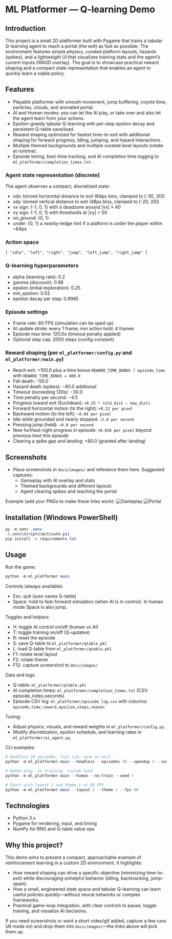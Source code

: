 # ML Platformer — Q-learning Demo

## Introduction
This project is a small 2D platformer built with Pygame that trains a tabular Q-learning agent to reach a portal (the exit) as fast as possible. The environment features simple physics, curated platform layouts, hazards (spikes), and a lightweight UI that visualizes training stats and the agent’s current inputs (WASD overlay). The goal is to showcase practical reward shaping and a compact state representation that enables an agent to quickly learn a viable policy.

## Features
- Playable platformer with smooth movement, jump buffering, coyote time, particles, clouds, and animated portal.
- AI and Human modes: you can let the AI play, or take over and also let the agent learn from your actions.
- Epsilon-greedy tabular Q-learning with per-step epsilon decay and persistent Q-table save/load.
- Reward shaping optimized for fastest time-to-exit with additional shaping for forward progress, idling, jumping, and hazard interactions.
- Multiple themed backgrounds and multiple curated level layouts (rotate at runtime).
- Episode timing, best-time tracking, and AI completion time logging to `ml_platformer/completion_times.txt`.

### Agent state representation (discrete)
The agent observes a compact, discretized state:
- sdx: binned horizontal distance to exit (64px bins, clamped to [-30, 30])
- sdy: binned vertical distance to exit (48px bins, clamped to [-20, 20])
- vx sign: {-1, 0, 1} with a deadzone around |vx| ≤ 40
- vy sign: {-1, 0, 1} with thresholds at |vy| > 50
- on_ground: {0, 1}
- under: {0, 1} a nearby-ledge hint if a platform is under the player within ~64px

### Action space
`[ "idle", "left", "right", "jump", "left_jump", "right_jump" ]`

### Q-learning hyperparameters
- alpha (learning rate): 0.2
- gamma (discount): 0.98
- epsilon (initial exploration): 0.25
- min_epsilon: 0.02
- epsilon decay per step: 0.9985

### Episode settings
- Frame rate: 60 FPS (simulation can be sped up)
- AI update stride: every 1 frame; min action hold: 4 frames
- Episode max time: 120.0s (timeout penalty applied)
- Optional step cap: 2000 steps (config constant)

### Reward shaping (per `ml_platformer/config.py` and `ml_platformer/main.py`)
- Reach exit: +100.0 plus a time bonus `REWARD_TIME_BONUS / episode_time` with `REWARD_TIME_BONUS = 800.0`
- Fall death: −50.0
- Hazard death (spikes): −80.0 additional
- Timeout (exceeding 120s): −30.0
- Time penalty per second: −4.5
- Progress toward exit (Euclidean): `+0.25 * (old_dist − new_dist)`
- Forward horizontal motion (to the right): `+0.22 per pixel`
- Backward motion (to the left): `−0.04 per pixel`
- Idle while grounded and nearly stopped: `−2.8 per second`
- Pressing jump (held): `−0.8 per second`
- New furthest-right progress in episode: `+0.018 per pixel` beyond previous best this episode
- Clearing a spike gap and landing: +80.0 (granted after landing)

## Screenshots
- Place screenshots in `docs/images/` and reference them here. Suggested captures:
	- Gameplay with AI overlay and stats
	- Themed backgrounds and different layouts
	- Agent clearing spikes and reaching the portal

Example (add your PNGs to make these links work):
![Gameplay](docs/images/gameplay.png)
![Portal](docs/images/portal.png)

## Installation (Windows PowerShell)
```powershell
py -m venv .venv
.\.venv\Scripts\Activate.ps1
pip install -r requirements.txt
```

## Usage
Run the game:
```powershell
python -m ml_platformer.main
```

Controls (always available):
- Esc: quit (auto-saves Q-table)
- Space: hold to fast-forward simulation (when AI is in control). In human mode Space is also jump.

Toggles and helpers:
- H: toggle AI control on/off (human vs AI)
- T: toggle training on/off (Q-updates)
- R: reset the episode
- S: save Q-table to `ml_platformer/qtable.pkl`
- L: load Q-table from `ml_platformer/qtable.pkl`
- F1: rotate level layout
- F2: rotate theme
- F12: capture screenshot to `docs/images/`

Data and logs:
- Q-table: `ml_platformer/qtable.pkl`
- AI completion times: `ml_platformer/completion_times.txt` (CSV: episode_index,seconds)
- Episode CSV log: `ml_platformer/episode_log.csv` with columns: `episode,time,reward,epsilon,steps,reason`

Tuning:
- Adjust physics, visuals, and reward weights in `ml_platformer/config.py`.
- Modify discretization, epsilon schedule, and learning rates in `ml_platformer/ai_agent.py`.

CLI examples:
```powershell
# Headless 50 episodes, fast sim, save on exit
python -m ml_platformer.main --headless --episodes 50 --speedup 3 --save-on-exit

# Human play, no training, custom seed
python -m ml_platformer.main --human --no-train --seed 7

# Start with layout 2 and theme 1 at 90 FPS
python -m ml_platformer.main --layout 2 --theme 1 --fps 90
```

## Technologies
- Python 3.x
- Pygame for rendering, input, and timing
- NumPy for RNG and Q-table value ops

## Why this project?
This demo aims to present a compact, approachable example of reinforcement learning in a custom 2D environment. It highlights:
- How reward shaping can drive a specific objective (minimizing time-to-exit) while discouraging unhelpful behavior (idling, backtracking, jump-spam).
- How a small, engineered state space and tabular Q-learning can learn useful policies quickly—without neural networks or complex frameworks.
- Practical game-loop integration, with clear controls to pause, toggle training, and visualize AI decisions.

If you need screenshots or want a short video/gif added, capture a few runs (AI mode on) and drop them into `docs/images/`—the links above will pick them up.